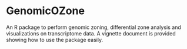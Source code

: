 # GenomicOZone
An R package to perform genomic zoning, differential zone analysis and visualizations on transcriptome data. A vignette document is provided showing how to use the package easily.
